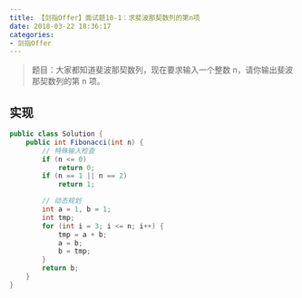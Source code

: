 ```yaml
---
title: 【剑指Offer】面试题10-1：求斐波那契数列的第n项
date: 2018-03-22 18:36:17
categories:
- 剑指Offer
---
```


> 题目：大家都知道斐波那契数列，现在要求输入一个整数 n，请你输出斐波那契数列的第 n 项。

## 实现

```java
public class Solution {
    public int Fibonacci(int n) {
        // 特殊输入检查
        if (n <= 0)
            return 0;
        if (n == 1 || n == 2)
            return 1;

        // 动态规划
        int a = 1, b = 1;
        int tmp;
        for (int i = 3; i <= n; i++) {
            tmp = a + b;
            a = b;
            b = tmp;
        }
        return b;
    }
}
```